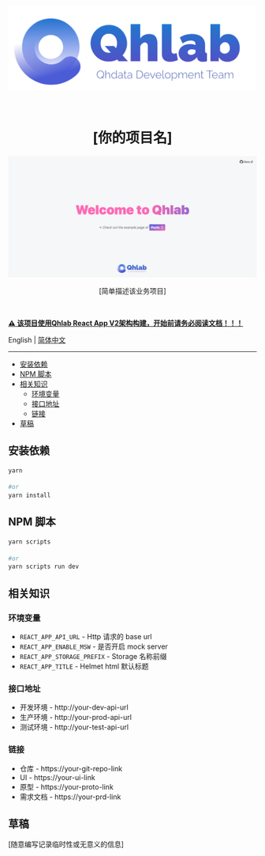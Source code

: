 <p align="center">
  <img src="src/assets/images/logo.png" alt="logo" width="550px" />
</p>

<br />
<h1 align="center">[你的项目名]</h1>

<p align="center"><img src='screenshot.png' width="600px" /></p>
<p align="center">[简单描述该业务项目]</p>
<br />

**[⚠️ 该项目使用Qhlab React App V2架构构建，开始前请务必阅读文档！！！](docs/latest/README.md)**

<!-- You can remove multi-language if no need -->
English | [简体中文](README.zh-CN.md)

---

- [安装依赖](#安装依赖)
- [NPM 脚本](#npm-脚本)
- [相关知识](#相关知识)
  - [环境变量](#环境变量)
  - [接口地址](#接口地址)
  - [链接](#链接)
- [草稿](#草稿)

## 安装依赖

```sh
yarn

#or
yarn install
```

## NPM 脚本

```sh
yarn scripts

#or
yarn scripts run dev
```

## 相关知识

### 环境变量

- `REACT_APP_API_URL` - Http 请求的 base url
- `REACT_APP_ENABLE_MSW` - 是否开启 mock server
- `REACT_APP_STORAGE_PREFIX` - Storage 名称前缀
- `REACT_APP_TITLE` - Helmet html 默认标题

### 接口地址

- 开发环境 - http://your-dev-api-url
- 生产环境 - http://your-prod-api-url
- 测试环境 - http://your-test-api-url

### 链接

- 仓库 - https://your-git-repo-link
- UI - https://your-ui-link
- 原型 - https://your-proto-link
- 需求文档 - https://your-prd-link

## 草稿

[随意编写记录临时性或无意义的信息]
